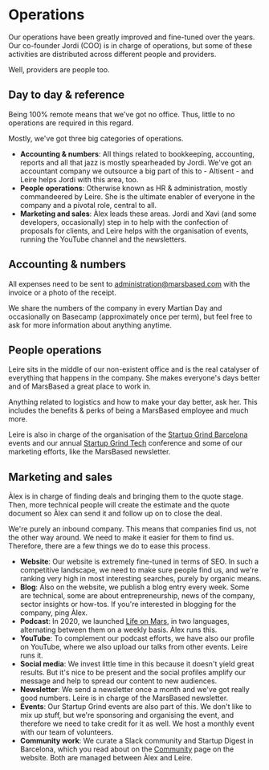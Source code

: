 # Operations

Our operations have been greatly improved and fine-tuned over the years. Our co-founder Jordi (COO) is in charge of operations, but some of these activities are distributed across different people and providers.

Well, providers are people too.

## Day to day & reference

Being 100% remote means that we've got no office. Thus, little to no operations are required in this regard.

Mostly, we've got three big categories of operations.

* __Accounting & numbers__: All things related to bookkeeping, accounting, reports and all that jazz is mostly spearheaded by Jordi. We've got an accountant company we outsource a big part of this to - Altisent - and Leire helps Jordi with this area, too.
* __People operations__: Otherwise known as HR & administration, mostly commandeered by Leire. She is the ultimate enabler of everyone in the company and a pivotal role, central to all.
* __Marketing and sales__: Àlex leads these areas. Jordi and Xavi (and some developers, occasionally) step in to help with the confection of proposals for clients, and Leire helps with the organisation of events, running the YouTube channel and the newsletters.

## Accounting & numbers

All expenses need to be sent to administration@marsbased.com with the invoice or a photo of the receipt.

We share the numbers of the company in every Martian Day and occasionally on Basecamp (approximately once per term), but feel free to ask for more information about anything anytime.

## People operations

Leire sits in the middle of our non-existent office and is the real catalyser of everything that happens in the company. She makes everyone's days better and of MarsBased a great place to work in.

Anything related to logistics and how to make your day better, ask her. This includes the benefits & perks of being a MarsBased employee and much more.

Leire is also in charge of the organisation of the [Startup Grind Barcelona](http://www.startupgrind.com/barcelona) events and our annual [Startup Grind Tech](https://startupgrind.cat) conference and some of our marketing efforts, like the MarsBased newsletter.

## Marketing and sales

Àlex is in charge of finding deals and bringing them to the quote stage. Then, more technical people will create the estimate and the quote document so Àlex can send it and follow up on to close the deal.

We're purely an inbound company. This means that companies find us, not the other way around. We need to make it easier for them to find us. Therefore, there are a few things we do to ease this process.

* __Website__: Our website is extremely fine-tuned in terms of SEO. In such a competitive landscape, we need to make sure people find us, and we're ranking very high in most interesting searches, purely by organic means.
* __Blog__: Also on the website, we publish a blog entry every week. Some are technical, some are about entrepreneurship, news of the company, sector insights or how-tos. If you're interested in blogging for the company, ping Àlex.
* __Podcast__: In 2020, we launched <a href="https://podcast.marsbased.com/" title="Life on Mars - the MarsBased podcast" target="_blank">Life on Mars</a>, in two languages, alternating between them on a weekly basis. Àlex runs this.
* __YouTube__: To complement our podcast efforts, we have also our profile on YouTube, where we also upload our talks from other events. Leire runs it.
* __Social media__: We invest little time in this because it doesn't yield great results. But it's nice to be present and the social profiles amplify our message and help to spread our content to new audiences.
* __Newsletter__: We send a newsletter once a month and we've got really good numbers. Leire is in charge of the MarsBased newsletter.
* __Events__: Our Startup Grind events are also part of this. We don't like to mix up stuff, but we're sponsoring and organising the event, and therefore we need to take credit for it as well. We host a monthly event with our team of volunteers.
* __Community work__: We curate a Slack community and Startup Digest in Barcelona, which you read about on the <a href="https://marsbased.com/community" title="MarsBased - community" target="_blank">Community</a> page on the website. Both are managed between Àlex and Leire.



